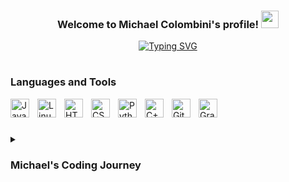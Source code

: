 <h3 align="center">
  Welcome to Michael Colombini's profile!
  <img src="https://media.giphy.com/media/hvRJCLFzcasrR4ia7z/giphy.gif" width="28">
</h3>

<p align="center">
 <a href="https://git.io/typing-svg"><img src="https://readme-typing-svg.demolab.com?font=Fira+Code&pause=1000&color=F72E2E&center=true&vCenter=false&multiline=true&width=450&lines=Cyber Craftsman.;Computer+Science+Student+at+ODU." alt="Typing SVG" />
  </a>
  </p
  
---
#

### Languages and Tools

<img align="left" alt="Java" width="30px" style="padding-right:10px;" src="https://cdn.jsdelivr.net/gh/devicons/devicon/icons/java/java-original.svg"/>
<img align="left" alt="Linux" width="30px" style="padding-right:10px;" src="https://cdn.jsdelivr.net/gh/devicons/devicon/icons/linux/linux-original.svg"/>
<img align="left" alt="HTML" width="30px" style="padding-right:10px;" src="https://cdn.jsdelivr.net/gh/devicons/devicon/icons/html5/html5-plain.svg" />
<img align="left" alt="CSS" width="30px" style="padding-right:10px;" src="https://cdn.jsdelivr.net/gh/devicons/devicon/icons/css3/css3-plain.svg" />
<img align="left" alt="Python" width="30px" style="padding-right:10px;" src="https://cdn.jsdelivr.net/gh/devicons/devicon/icons/python/python-plain.svg" />
<img align="left" alt="C++" width="30px" style="padding-right:10px;" src="https://cdn.jsdelivr.net/gh/devicons/devicon/icons/cplusplus/cplusplus-line.svg" />
<img align="left" alt="GitHub" width="30px" style="padding-right:10px;" src="https://cdn.jsdelivr.net/gh/devicons/devicon/icons/github/github-original.svg" />
<img align="left" alt="Gradle" width="30px" style="padding-right:10px;" src="https://cdn.jsdelivr.net/gh/devicons/devicon/icons/gradle/gradle-plain.svg" />
<br />
  
#

<details>
  <summary><h3> Michael's Coding Journey</h3></summary>
    I'm a Computer Science student at Old Dominion University. I started my coding journey a few years ago and have been having a blast. I'm eager to learn new things and there does not seem to be an end with this in the programming world. I am currently working on developing a meal planning and grocery shopping app that uses artificial intelligence to create personalized meal plans and grocery lists for users based on their dietary preferences, cooking skills, and budget. Users would input their dietary restrictions, preferred ingredients, and cooking time, and the app would generate a weekly meal plan with recipes and grocery lists![image](https://user-images.githubusercontent.com/79949540/235237069-7341cb68-8fd2-4d23-8f21-eccc9844c074.png)
.

